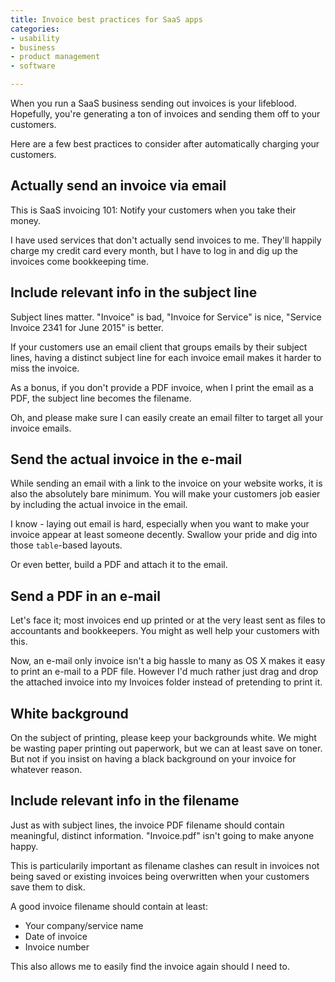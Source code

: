 ```yaml
---
title: Invoice best practices for SaaS apps
categories:
- usability
- business
- product management
- software

---
```


When you run a SaaS business sending out invoices is your lifeblood. Hopefully, you're generating a ton of invoices and sending them off to your customers.

Here are a few best practices to consider after automatically charging your customers.

<!--more-->

## Actually send an invoice via email

This is SaaS invoicing 101: Notify your customers when you take their money.

I have used services that don't actually send invoices to me. They'll happily charge my credit card every month, but I have to log in and dig up the invoices come bookkeeping time.


## Include relevant info in the subject line

Subject lines matter. "Invoice" is bad, "Invoice for Service" is nice, "Service Invoice 2341 for June 2015" is better.

If your customers use an email client that groups emails by their subject lines, having a distinct subject line for each invoice email makes it harder to miss the invoice.

As a bonus, if you don't provide a PDF invoice, when I print the email as a PDF, the subject line becomes the filename.

Oh, and please make sure I can easily create an email filter to target all your invoice emails.


## Send the actual invoice in the e-mail

While sending an email with a link to the invoice on your website works, it is also the absolutely bare minimum. You will make your customers job easier by including the actual invoice in the email.

I know - laying out email is hard, especially when you want to make your invoice appear at least someone decently. Swallow your pride and dig into those `table`-based layouts.

Or even better, build a PDF and attach it to the email.


## Send a PDF in an e-mail

Let's face it; most invoices end up printed or at the very least sent as files to accountants and bookkeepers. You might as well help your customers with this.

Now, an e-mail only invoice isn't a big hassle to many as OS X makes it easy to print an e-mail to a PDF file. However I'd much rather just drag and drop the attached invoice into my Invoices folder instead of pretending to print it.


## White background

On the subject of printing, please keep your backgrounds white. We might be wasting paper printing out paperwork, but we can at least save on toner. But not if you insist on having a black background on your invoice for whatever reason.


## Include relevant info in the filename

Just as with subject lines, the invoice PDF filename should contain meaningful, distinct information. "Invoice.pdf" isn't going to make anyone happy.

This is particularily important as filename clashes can result in invoices not being saved or existing invoices being overwritten when your customers save them to disk.

A good invoice filename should contain at least:

* Your company/service name
* Date of invoice
* Invoice number

This also allows me to easily find the invoice again should I need to.
